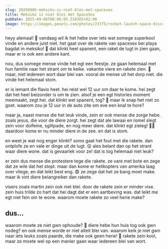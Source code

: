 ```yaml
---
slug: 20250906-meksiko-is-niet-blei-met-spacesex
title: Meksiko is niet blei met SpaceSex
pubDate: 2025-09-06T08:06:05.518365+02:00
image: https://images.pexels.com/photos/23775/rocket-launch-space-discovery.jpg
---
```

heyy alemaal! 🤗 vandaag wil ik het hebe over iets wat somege superkool vinde en andere juist niet. het gaat over de rakete van spacesex bei playa bagdat in meksiko! 🚀 dat klinkt heel spanent, een raket de lugt in zien gaan, maar er is ook een andere kant. 

nou, dus somege mense vinde het egt een feestje. ze gaan helemaal met hun familie naar het strant om te keike. vakantie viere en rakete zien. 🎉 maar, niet iedereen wort daar blei van. vooral de mense uit het dorp niet. die vinde het helemaal stom.

er is iemant die flavio heet. hei reist wel 12 uur om daar te kome. hei zegt dat het heel beizonder is om te zien. alsof je een egt histories moment meemaakt, zegt hei. dat klinkt wel spanent, tog? 🌟 maar ik snap het niet zo goet. waarom zou je 12 uur in de auto zite om eve een knal te hore? 

maar ja, naast mense die het leuk vinde, zein er ook mense die zorge hebe. zoals jesus, die voor de diere zorgt. hei zegt dat ale lawaai en romel slegt zein voor dolfeine, sgiltpade, en nog meer diere. dat klinkt egt zieleg! 🐢🐬 daardoor kome er nu minder diere in de zee. en dat is stom.

en weet je wat nog enger klinkt? soms gaat het fout met die rakete. dan ontplofe ze en vale er dinge uit de lugt. 😲 ales belant dan op het strant waar diere wone. dat is gevaarlek voor ze! dat is tog helemaal niet leuk?

er zein dus mense die protestere tege die rakete. ze vare met bote en zege dat ze wile dat het stopt. maar dan kome er helikopters van amerika laag over vliege, en dat leikt best eng. 😨 ze zege dat het ze bang moet make. maar ik vint diere belangreiker dan rakete.

visers zoals martin zein ook niet blei. door de rakete zein er minder vise. zein huis trilde zo hart dat hei dagt dat er een aartbeving was. dat leikt me egt niet fein om te wone. waarom moete rakete zo veel herie make?

## dus...

waarom moete ze niet gwn ophoude? 🛑 diere hebe hun huis tog ook gwn nodeg? en ook mense worde er niet alteit blei van. waarom keik je niet gwn naar iets leuks zoals paarde, die make ook geen herie! 🐴  rakete zein kool, maar ze moete wel op een manier gaan waar iedereen blei van wort.
